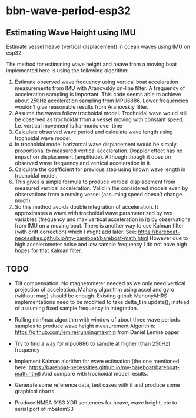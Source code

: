 # bbn-wave-period-esp32

## Estimating Wave Height using IMU
Estimate vessel heave (vertical displacement) in ocean waves using IMU on esp32

The method for estimating wave height and heave from a moving boat implemented here is using the following algorithm:

1. Estimate observed wave frequency using vertical boat acceleration measurements from IMU with Aranovskiy on-line filter. A frequency of acceleration sampling is important. This code seems able to achieve about 250Hz acceleration sampling from MPU6886. Lower frequencies wouldn’t give reasonable results from Aranovskiy filter. 
1. Assume the waves follow trochoidal model. Trochoidal wave would still be observed as trochoidal from a vessel moving with constant speed. I.e. vertical movement is harmonic over time 
1. Calculate observed wave period and calculate wave length using trochoidal wave model. 
1. In trochoidal model horizontal wave displacement would be simply proportional to measured vertical acceleration. Doppler effect has no impact on displacement (amplitude). Although though it does on observed wave frequency and vertical acceleration in it. 
1. Calculate the coefficient for previous step using known wave length in trochoidal model. 
1. This gives a simple formula to produce vertical displacement from measured vertical acceleration. Valid in the considered models even by observations from a moving vessel (assuming speed doesn’t change much)
1. So this method avoids double integration of acceleration. It approximates a wave with trochoidal wave parameterized by two variables (frequency and max vertical acceleration in it) by observations from IMU on a moving boat. There is another way to use Kalman filter (with drift correction) which I might add later. See: https://bareboat-necessities.github.io/my-bareboat/bareboat-math.html
However due to high accelerometer noise and low sample frequency I do not have high hopes for that Kalman filter. 

## TODO

* Tilt compensation. No magnetometer needed as we only need vertical projection of acceleation. Mahony algorithm using accel and gyro (without mag) should be enough. Existing github MahonyAHRS implementations need to be modified to take delta_t in update(), instead of assuming fixed sample frequency in integration.

* Rolling min/max algorithm with window
of about three wave periods samples to produce wave height measurement
Algorithm: https://github.com/lemire/runningmaxmin
from Daniel Lemire paper

* Try to find a way for mpu6886 to sample at higher (than 250Hz) frequency

* Implement Kalman alorithm for wave estimation (the one mentioned here: https://bareboat-necessities.github.io/my-bareboat/bareboat-math.html) And compare with trochoidal model results.

* Generate some reference data, test cases with it and produce some graphical charts

* Produce NMEA 0183 XDR sentences for heave, wave height, etc to serial port of m5atomS3
